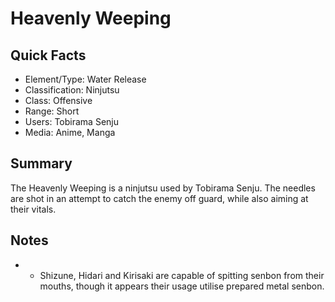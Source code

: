 # Heavenly Weeping

## Quick Facts
- Element/Type: Water Release
- Classification: Ninjutsu
- Class: Offensive
- Range: Short
- Users: Tobirama Senju
- Media: Anime, Manga

## Summary
The Heavenly Weeping is a ninjutsu used by Tobirama Senju. The needles are shot in an attempt to catch the enemy off guard, while also aiming at their vitals.

## Notes
- * Shizune, Hidari and Kirisaki are capable of spitting senbon from their mouths, though it appears their usage utilise prepared metal senbon.
